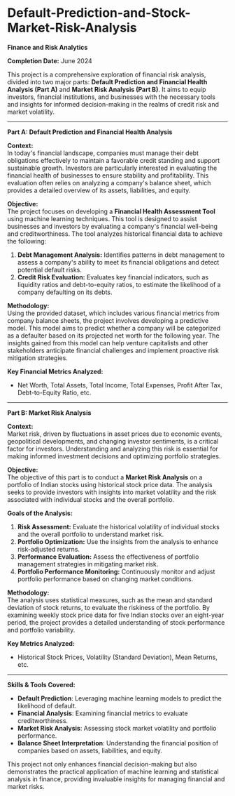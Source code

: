 # Default-Prediction-and-Stock-Market-Risk-Analysis
**Finance and Risk Analytics**

**Completion Date:** June 2024

This project is a comprehensive exploration of financial risk analysis, divided into two major parts: **Default Prediction and Financial Health Analysis (Part A)** and **Market Risk Analysis (Part B)**. It aims to equip investors, financial institutions, and businesses with the necessary tools and insights for informed decision-making in the realms of credit risk and market volatility.

---

**Part A: Default Prediction and Financial Health Analysis**

**Context:**  
In today's financial landscape, companies must manage their debt obligations effectively to maintain a favorable credit standing and support sustainable growth. Investors are particularly interested in evaluating the financial health of businesses to ensure stability and profitability. This evaluation often relies on analyzing a company's balance sheet, which provides a detailed overview of its assets, liabilities, and equity.

**Objective:**  
The project focuses on developing a **Financial Health Assessment Tool** using machine learning techniques. This tool is designed to assist businesses and investors by evaluating a company's financial well-being and creditworthiness. The tool analyzes historical financial data to achieve the following:

1. **Debt Management Analysis:** Identifies patterns in debt management to assess a company's ability to meet its financial obligations and detect potential default risks.
2. **Credit Risk Evaluation:** Evaluates key financial indicators, such as liquidity ratios and debt-to-equity ratios, to estimate the likelihood of a company defaulting on its debts.

**Methodology:**  
Using the provided dataset, which includes various financial metrics from company balance sheets, the project involves developing a predictive model. This model aims to predict whether a company will be categorized as a defaulter based on its projected net worth for the following year. The insights gained from this model can help venture capitalists and other stakeholders anticipate financial challenges and implement proactive risk mitigation strategies.

**Key Financial Metrics Analyzed:**
- Net Worth, Total Assets, Total Income, Total Expenses, Profit After Tax, Debt-to-Equity Ratio, etc.

---

**Part B: Market Risk Analysis**

**Context:**  
Market risk, driven by fluctuations in asset prices due to economic events, geopolitical developments, and changing investor sentiments, is a critical factor for investors. Understanding and analyzing this risk is essential for making informed investment decisions and optimizing portfolio strategies.

**Objective:**  
The objective of this part is to conduct a **Market Risk Analysis** on a portfolio of Indian stocks using historical stock price data. The analysis seeks to provide investors with insights into market volatility and the risk associated with individual stocks and the overall portfolio.

**Goals of the Analysis:**
1. **Risk Assessment:** Evaluate the historical volatility of individual stocks and the overall portfolio to understand market risk.
2. **Portfolio Optimization:** Use the insights from the analysis to enhance risk-adjusted returns.
3. **Performance Evaluation:** Assess the effectiveness of portfolio management strategies in mitigating market risk.
4. **Portfolio Performance Monitoring:** Continuously monitor and adjust portfolio performance based on changing market conditions.

**Methodology:**  
The analysis uses statistical measures, such as the mean and standard deviation of stock returns, to evaluate the riskiness of the portfolio. By examining weekly stock price data for five Indian stocks over an eight-year period, the project provides a detailed understanding of stock performance and portfolio variability.

**Key Metrics Analyzed:**
- Historical Stock Prices, Volatility (Standard Deviation), Mean Returns, etc.

---

**Skills & Tools Covered:**
- **Default Prediction**: Leveraging machine learning models to predict the likelihood of default.
- **Financial Analysis**: Examining financial metrics to evaluate creditworthiness.
- **Market Risk Analysis**: Assessing stock market volatility and portfolio performance.
- **Balance Sheet Interpretation**: Understanding the financial position of companies based on assets, liabilities, and equity.

This project not only enhances financial decision-making but also demonstrates the practical application of machine learning and statistical analysis in finance, providing invaluable insights for managing financial and market risks.
